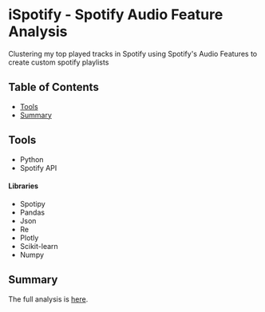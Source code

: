 # iSpotify - Spotify Audio Feature Analysis
Clustering my top played tracks in Spotify using Spotify's Audio Features to create custom spotify playlists

## Table of Contents
* [Tools](#tools)
* [Summary](#summary)

## Tools
* Python
* Spotify API
#### Libraries
* Spotipy
* Pandas
* Json
* Re
* Plotly
* Scikit-learn
* Numpy

## Summary
The full analysis is [here](https://medium.com/@apantree.won/spotify-audio-features-5ea439b64938).
